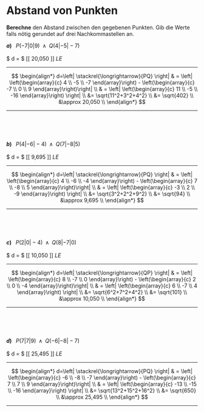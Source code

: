 <!--
version:  0.0.1

language: de

@style
main > *:not(:last-child) {
  margin-bottom: 3rem;
}

input {
    text-align: center;
}

.flex-container {
    display: flex;
    flex-wrap: wrap;
    align-items: stretch;
    gap: 20px;
}

.flex-child {
    flex: 1;
    min-width: 350px;
    margin-right: 20px;
}

@media (max-width: 400px) {
    .flex-child {
        flex: 100%;
        margin-right: 0;
    }
}
@end

formula: \carry   \textcolor{red}{\scriptsize #1}
formula: \digit   \rlap{\carry{#1}}\phantom{#2}#2
formula: \permil  \text{‰}

import: https://raw.githubusercontent.com/LiaTemplates/Tikz-Jax/main/README.md

script: https://cdn.jsdelivr.net/gh/LiaTemplates/Tikz-Jax@main/dist/index.js


tags: Vektoren, Abstand, negative Zahlen, Wurzeln, Dezimalzahlen, Potenzen, Runden, mittel, sehr niedrig, Berechne

comment: Wie weit liegen die Punkte im dreidimensionalen Raum auseinander?

author: Martin Lommatzsch

-->




# Abstand von Punkten


**Berechne** den Abstand zwischen den gegebenen Punkten. Gib die Werte falls nötig gerundet auf drei Nachkommastellen an.
<br>

<section class="flex-container">
<div class="flex-child">

__$a)\;\;$__ $P\left( -7 | 0 | 9 \right) \;\;\wedge\;\; Q\left( 4 | -5 | -7 \right)$  \
<br>
 $ d = $ [[ 20,050  ]] $LE$
***************
$$
 \begin{align*}
  d=\left| \stackrel{\longrightarrow}{PQ} \right| & = \left| \left(\begin{array}{c} 4 \\ -5 \\ -7 \end{array}\right)  - \left(\begin{array}{c} -7 \\ 0 \\ 9 \end{array}\right)\right| \\
   & = \left| \left(\begin{array}{c} 11 \\ -5 \\ -16 \end{array}\right) \right| \\
   &= \sqrt{11^2+3^2+4^2} \\
   &= \sqrt{402} \\
   &\approx 20,050 \\
 \end{align*}
$$
***************
<br>
<br>
<br>
</div>
<div class="flex-child">

__$b)\;\;$__ $P\left( 4 | -6 | -4 \right) \;\;\wedge\;\; Q\left( 7 | -8 | 5 \right)$  \
<br>
 $ d = $ [[  9,695  ]] $LE$
***************
$$
 \begin{align*}
  d=\left| \stackrel{\longrightarrow}{PQ} \right| & = \left| \left(\begin{array}{c} 4 \\ -6 \\ -4 \end{array}\right)  - \left(\begin{array}{c} 7 \\ -8 \\ 5 \end{array}\right)\right| \\
   & = \left| \left(\begin{array}{c} -3 \\ 2 \\ -9  \end{array}\right) \right| \\
   &= \sqrt{3^2+2^2+9^2} \\
   &= \sqrt{94} \\
   &\approx 9,695 \\
 \end{align*}
$$
***************
<br>
<br>
<br>
</div>
<div class="flex-child">

__$c)\;\;$__ $P\left( 2 | 0 | -4 \right) \;\;\wedge\;\; Q\left( 8 | -7 | 0 \right)$  \
<br>
 $ d = $ [[  10,050  ]] $LE$
***************
$$
 \begin{align*}
  d=\left| \stackrel{\longrightarrow}{QP} \right| & = \left| \left(\begin{array}{c} 8 \\ -7 \\ 0 \end{array}\right)  - \left(\begin{array}{c} 2 \\ 0 \\ -4 \end{array}\right)\right| \\
   & = \left| \left(\begin{array}{c} 6 \\ -7 \\ 4 \end{array}\right) \right| \\
   &= \sqrt{6^2+7^2+4^2} \\
   &= \sqrt{101} \\
   &\approx 10,050 \\
 \end{align*}
$$
***************
<br>
<br>
<br>
</div>
<div class="flex-child">

__$d)\;\;$__ $P\left( 7 | 7 | 9 \right) \;\;\wedge\;\; Q\left( -6 | -8 | -7 \right)$  \
<br>
 $ d = $ [[  25,495  ]] $LE$
***************
$$
 \begin{align*}
  d=\left| \stackrel{\longrightarrow}{PQ} \right| & = \left| \left(\begin{array}{c} -6 \\ -8 \\ -7 \end{array}\right)  - \left(\begin{array}{c} 7 \\ 7 \\ 9 \end{array}\right)\right| \\
   & = \left| \left(\begin{array}{c} -13 \\ -15 \\ -16 \end{array}\right) \right| \\
   &= \sqrt{13^2+15^2+16^2} \\
   &= \sqrt{650} \\
   &\approx 25,495 \\
 \end{align*}
$$
***************
<br>
<br>
<br>
</div>
</section>


<br>
<br>
<br>
<br>
<br>
<br>